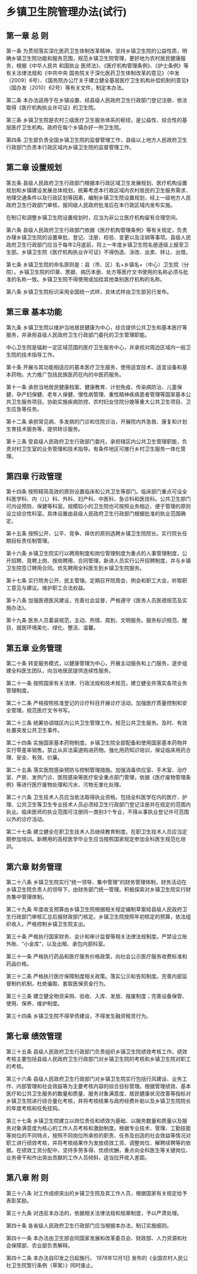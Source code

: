 # 乡镇卫生院管理办法(试行)

## 第一章 总 则

第一条 为贯彻落实深化医药卫生体制改革精神，坚持乡镇卫生院的公益性质，明确乡镇卫生院功能和服务范围，规范乡镇卫生院管理，更好地为农村居民健康服务，根据《中华人民共 和国执业 医师法》、《医疗机构管理条例》、《护士条例》等有关法律法规和《中共中央 国务院关于深化医药卫生体制改革的意见》（中发〔2009〕6号）、《国务院办公厅关于建立健全基层医疗卫生机构补偿机制的意见》（国办发〔2010〕62号）等有关文件，制定本办法。

第二条 本办法适用于在乡镇设置、经县级人民政府卫生行政部门登记注册、依法取得《医疗机构执业许可证》的卫生院。

第三条 乡镇卫生院是农村三级医疗卫生服务体系的枢纽，是公益性、综合性的基层医疗卫生机构。政府在每个乡镇办好一所卫生院。

第四条 卫生部负责全国乡镇卫生院的监督管理工作，县级以上地方人民政府卫生行政部门负责本行政区域内乡镇卫生院的监督管理工作。

## 第二章 设置规划

第五条 县级人民政府卫生行政部门根据本行政区域卫生发展规划、医疗机构设置规划和乡镇建设发展总体规划，统筹考虑本行政区域内农村居民的卫生服务需求、地理交通条件以及行政区划等因素，编制乡镇卫生院设置规划，经上一级地方人民政府卫生行政部门审核，报同级人民政府批准后在本行政区域内发布实施。

在制订和调整乡镇卫生院设置规划时，应当为非公立医疗机构留有合理空间。

第六条 县级人民政府卫生行政部门依据《医疗机构管理条例》等有关规定，负责办理乡镇卫生院的设置审批、登记、注册、校验、变更以及注销等事项。县级人民政府卫生行政部门应当于每年2月底前，将上一年度乡镇卫生院名册逐级上报至卫生部。乡镇卫生院《医疗机构执业许可证》不得伪造、涂改、出卖、转让、出借。

第七条 乡镇卫生院的命名原则是：县（市、区）名+乡镇名+（中心）卫生院（分院）。乡镇卫生院的印章、票据、病历本册、处方等医疗文书使用的名称必须与批准的名称一致。乡镇卫生院不得使用或加挂其他类别医疗机构的名称。

第八条 乡镇卫生院标识采用全国统一式样，具体式样由卫生部另行发布。

## 第三章 基本功能

第九条 乡镇卫生院以维护当地居民健康为中心，综合提供公共卫生和基本医疗等服务，并承担县级人民政府卫生行政部门委托的卫生管理职能。

中心卫生院是辐射一定区域范围的医疗卫生服务中心，并承担对周边区域内一般卫生院的技术指导工作。

第十条 开展与其功能相适应的基本医疗卫生服务，使用适宜技术、适宜设备和基本药物。大力推广包括民族医药在内的中医药服务。

第十一条 承担当地居民健康档案、健康教育、计划免疫、传染病防治、儿童保健、孕产妇保健、老年人保健、慢性病管理、重性精神疾病患者管理等国家基本公共卫生服务项目。协助实施疾病防控、农村妇女住院分娩等重大公共卫生项目、卫生应急等任务。

第十二条 承担常见病、多发病的门诊和住院诊治，开展院内外急救、康复和计划生育技术服务等，提供转诊服务。

第十三条 受县级人民政府卫生行政部门委托，承担辖区内公共卫生管理职能，负责对村卫生室的业务管理和技术指导。有条件地区可推行乡村卫生服务一体化管理。

## 第四章 行政管理

第十四条 按照精简高效的原则设置临床和公共卫生等部门。临床部门重点可设全科医学科、内（儿）科、外科、妇产科、中医科、急诊科和医技科。公共卫生部门可内设预防、保健等科室。规模较小的卫生院也可按照业务相近、便于管理的原则设立综合性科室。具体设置由县级人民政府卫生行政部门根据批准的执业范围确定。

第十五条 按照公开、公平、竞争、择优的原则选聘乡镇卫生院院长。实行院长任期目标责任制管理。

第十六条 乡镇卫生院实行以聘用制度和岗位管理制度为重点的人事管理制度，公开招聘、竞聘上岗、按岗聘用、合同管理。新进人员实行公开招聘制度，并与乡镇卫生院签订聘用合同。优先聘用全科医生到乡镇卫生院服务。

第十七条 实行院务公开、民主管理。定期召开院周会、例会和职工大会，听取职工意见与建议。维护职工合法权益。

第十八条 加强医德医风建设，完善社会监督，严格遵守《医务人员医德规范及实施办法》。

第十九条 医务人员着装规范，主动、热情、周到、文明服务。服务标识规范、醒目，就医环境美化、绿化、整洁、温馨。

## 第五章 业务管理

第二十条 转变服务模式，以健康管理为中心，开展主动服务和上门服务，逐步组建全科医生团队，向当地居民提供连续性服务。

第二十一条 按照国家有关法律、行政法规和技术规范，建立健全并落实各项业务管理制度。

第二十二条 严格按照核准登记的诊疗科目开展诊疗活动。加强医疗质量控制和安全管理。规范医疗文书书写。

第二十三条 统筹协调辖区内公共卫生管理工作。规范公共卫生服务。及时、有效处置突发公共卫生事件。

第二十四条 实施国家基本药物制度。乡镇卫生院全部配备和使用国家基本药物并实行零差率销售。禁止从非法渠道购进药物。强化用药知识培训，保证临床用药合理、安全、有效、价廉。

第二十五条 落实医院感染预防与控制管理措施。加强消毒供应室、手术室、治疗室、产房、发热门诊、医院感染等医疗安全重点部门管理，依据《医疗废物管理条例》等进行医疗废物处理和污水、污物无害化处理。

第二十六条 卫生技术人员应当依法取得执业资格。包括全科医学在内的医疗、护理、公共卫生等卫生专业技术人员必须经卫生行政部门登记注册并在规定的范围内执业。临床医师的执业范围可注册同一类别3个专业，不得从事执业登记许可范围以外的诊疗活动。

第二十七条 建立健全在职卫生技术人员继续教育制度。在职卫生技术人员应当定期参加培训。新聘用的高校医学毕业生应当按照国家规定参加全科医生规范化培训。

## 第六章 财务管理

第二十八条 乡镇卫生院实行“统一领导、集中管理”的财务管理体制，财务活动在乡镇卫生院负责人的领导下，由财务部门统一管理。积极探索对乡镇卫生院实行财务集中管理体制。

第二十九条 年度收支预算由乡镇卫生院根据相关规定编制草案经县级人民政府卫生行政部门审核汇总后报财政部门核定。乡镇卫生院按照年初核定的预算，依法组织收入，严格控制乡镇卫生院支出。

第三十条 严格执行国家财务、会计和审计监督等相关法律法规制度。严禁设立账外账、“小金库”，以及出租、承包内部科室。

第三十一条 严格执行药品和医疗服务价格政策，向社会公示医疗服务收费标准和药品价格。

第三十二条 严格执行医疗保障制度相关政策。落实公示和告知制度。完善内部监督制约机制，杜绝骗取、套取医保资金行为。

第三十三条 建立健全物资采购、验收、入库、发放、报废制度；完善设备保管、使用、保养、维护制度。

第三十四条 乡镇卫生院不得举债建设，不得发生融资租赁行为。

## 第七章 绩效管理

第三十五条 县级人民政府卫生行政部门负责组织乡镇卫生院绩效考核工作。绩效考核主要包括县级人民政府卫生行政部门对乡镇卫生院的考核和乡镇卫生院对职工的考核。

第三十六条 县级人民政府卫生行政部门对乡镇卫生院实行包括行风建设、业务工作、内部管理和社会效益等为主要考核内容的综合目标管理。根据管理绩效、基本医疗和公共卫生服务的数量和质量、服务对象满意度、居民健康状况改善等指标对乡镇卫生院进行综合量化考核，并将考核结果与政府经费补助以及乡镇卫生院院长的年度考核和任免挂钩。

第三十七条 乡镇卫生院建立以岗位责任和绩效为基础、以服务数量和质量以及服务对象满意度为核心的工作人员考核和激励制度。根据专业技术、管理、工勤技能等岗位的不同特点，按照不同岗位所承担的职责、任务及创造的社会效益等情况对职工进行绩效考核，并将考核结果作为发放绩效工资、调整岗位、解聘续聘等的依据。在绩效工资分配中，坚持多劳多得、优绩优酬，重点向全科医生等关键岗位、业务骨干和作出突出贡献的工作人员倾斜，适当拉开收入差距。

## 第八章 附 则

第三十八条 对工作成绩突出的乡镇卫生院及其工作人员，根据国家有关规定给予表彰奖励。

第三十九条 对违反本办法的，依据相关法律法规和规章制度，予以严肃处理。

第四十条 各省级人民政府卫生行政部门应当根据本办法，制订实施细则。

第四十一条 本办法由卫生部会同国家发展和改革委员会、财政部、人力资源和社会保障部、农业部负责解释。

第四十二条 本办法自印发之日起施行。 1978年12月1日 发布的《全国农村人民公社卫生院暂行条例（草案）》同时废止。